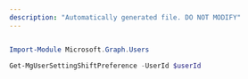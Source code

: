 ```yaml
---
description: "Automatically generated file. DO NOT MODIFY"
---
```


```powershell

Import-Module Microsoft.Graph.Users

Get-MgUserSettingShiftPreference -UserId $userId

```